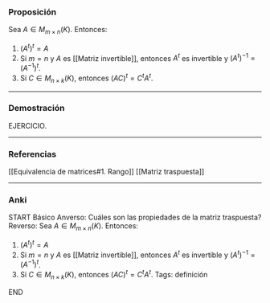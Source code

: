 ### Proposición

Sea $A \in M_{m \times n} (K)$. Entonces:
1) $(A^t)^t = A$
2) Si $m = n$ y $A$ es [[Matriz invertible]], entonces $A^t$ es invertible y $(A^t)^{-1} = (A^{-1})^t$.
3) Si $C \in M_{n \times k} (K)$, entonces $(AC)^t = C^tA^t$.

---
### Demostración

EJERCICIO.

---
### Referencias

[[Equivalencia de matrices#1. Rango]]
[[Matriz traspuesta]]

---
### Anki

START
Básico
Anverso: Cuáles son las propiedades de la matriz traspuesta?
Reverso: Sea $A \in M_{m \times n} (K)$. Entonces:
1) $(A^t)^t = A$
2) Si $m = n$ y $A$ es [[Matriz invertible]], entonces $A^t$ es invertible y $(A^t)^{-1} = (A^{-1})^t$.
3) Si $C \in M_{n \times k} (K)$, entonces $(AC)^t = C^tA^t$.
Tags: definición
<!--ID: 1704822883733-->
END